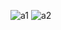 ![a1](https://github.com/user-attachments/assets/84ce07cf-b4d6-49f4-9cd1-d49d0a85b039)
![a2](https://github.com/user-attachments/assets/3c792556-1273-410a-94a4-b447b3d4a02e)
